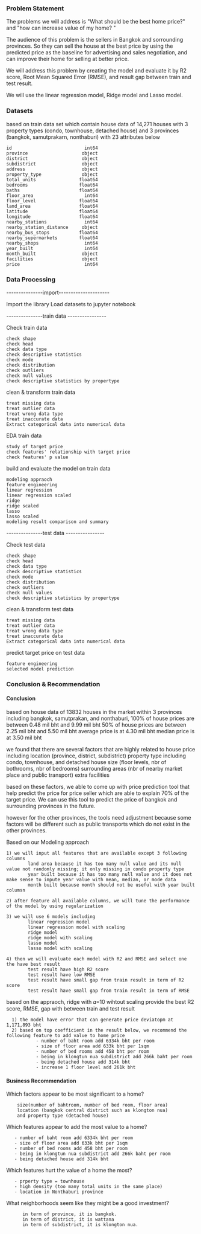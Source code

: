 ### Problem Statement

The problems we will address is "What should be the best home price?" and "how can increase value of my home? "

The audience of this problem is the sellers in Bangkok and sorrounding provinces. So they can sell the house at the best price by using the predicted price as the baseline for advertising and sales negotiation, and can improve their home for selling at better price.

We will address this problem by creating the model and evaluate it by R2 score, Root Mean Squared Error (RMSE), and result gap between train and test result.

We will use the linear regression model, Ridge model and Lasso model.

### Datasets

based on train data set which contain house data of 14,271 houses with 3 property types (condo, townhouse, detached house) and 3 provinces (bangkok, samutprakarn, nonthaburi) with 23 attributes below

    id                           int64
    province                    object
    district                    object
    subdistrict                 object
    address                     object
    property_type               object
    total_units                float64
    bedrooms                   float64
    baths                      float64
    floor_area                   int64
    floor_level                float64
    land_area                  float64
    latitude                   float64
    longitude                  float64
    nearby_stations              int64
    nearby_station_distance     object
    nearby_bus_stops           float64
    nearby_supermarkets        float64
    nearby_shops                 int64
    year_built                   int64
    month_built                 object
    facilities                  object
    price                        int64
    
    
### Data Processing

---------------import---------------------

Import the library
Load datasets to jupyter notebook

---------------train data ----------------

Check train data

    check shape
    check head
    check data type
    check descriptive statistics
    check mode
    check distribution
    check outliers
    check null values
    check descriptive statistics by propertype

clean & transform train data

    treat missing data
    treat outlier data
    treat wrong data type
    treat inaccurate data
    Extract categorical data into numerical data

EDA train data

    study of target price
    check features' relationship with target price
    check features' p value

build and evaluate the model on train data

    modeling appraoch
    feature engineering
    linear regression
    linear regression scaled
    ridge
    ridge scaled
    lasso
    lasso scaled
    modeling result comparison and summary
    
---------------test data ----------------

Check test data

    check shape
    check head
    check data type
    check descriptive statistics
    check mode
    check distribution
    check outliers
    check null values
    check descriptive statistics by propertype

clean & transform test data

    treat missing data
    treat outlier data
    treat wrong data type
    treat inaccurate data
    Extract categorical data into numerical data

predict target price on test data

    feature engineering
    selected model prediction

    
### Conclusion & Recommendation
 
#### Conclusion
based on house data of 13832 houses in the market within 3 provinces including bangkok, samutprakan, and nonthaburi, 100% of house prices are between 0.48 mil bht and 9.99 mil bht 50% of house prices are between 2.25 mil bht and 5.50 mil bht average price is at 4.30 mil bht median price is at 3.50 mil bht

we found that there are several factors that are highly related to house price including location (province, district, subdistrict) property type including condo, townhouse, and detached house size (floor levels, nbr of bothrooms, nbr of bedrooms) surrounding areas (nbr of nearby market place and public transport) extra facilities

based on these factors, we able to come up with price prediction tool that help predict the price for price seller which are able to explain 70% of the target price. We can use this tool to predict the price of bangkok and surrounding provinces in the future.

however for the other provinces, the tools need adjustment because some factors will be different such as public transports which do not exist in the other provinces.

Based on our Modeling approach

    1) we will input all features that are available except 3 following columns
            land area because it has too many null value and its null value not randomly missing; it only missing in condo property type
            year built because it has too many null value and it does not make sense to impute year value with mean, median, or mode data
            month built because month should not be useful with year built columsn
            
    2) after feature all available columns, we will tune the performance of the model by using regularization
    
    3) we will use 6 models including
            linear regression model
            linear regression model with scaling
            ridge model
            ridge model with scaling
            lasso model
            lasso model with scaling
            
    4) then we will evaluate each model with R2 and RMSE and select one the have best result
            test result have high R2 score
            test result have low RMSE
            test result have small gap from train result in term of R2 score
            test result have small gap from train result in term of RMSE
            
based on the appraoch, ridge with 𝛼=10 wihtout scaling provide the best R2 score, RMSE, gap with between train and test result
      
      1) the model have error that can generate price deviatopm at 1,171,893 bht 
      2) based on top coefficient in the result below, we recommend the following feature to add value to home price  
               - number of baht room add 6334k bht per room 
               - size of floor area add 633k bht per 1sqm
               - number of bed rooms add 458 bht per room 
               - being in klongtun nua subdistrict add 266k baht per room
               - being detached house add 314k bht 
               - increase 1 floor level add 261k bht

#### Business Recommendation

Which factors appear to be most significant to a home?

        size(number of bahtroom, number of bed room, floor area) 
        location (bangkok central district such as klongton nua) 
        and property type (detached house)

      
Which features appear to add the most value to a home?

       - number of baht room add 6334k bht per room 
       - size of floor area add 633k bht per 1sqm
       - number of bed rooms add 458 bht per room 
       - being in klongtun nua subdistrict add 266k baht per room
       - being detached house add 314k bht 
       
Which features hurt the value of a home the most?

       - prperty type = townhouse
       - high density (too many total units in the same place)
       - location in Nonthaburi province
 
What neighborhoods seem like they might be a good investment?

          in term of province, it is bangkok. 
          in term of district, it is wattana
          in term of subdistrict, it is klongton nua.